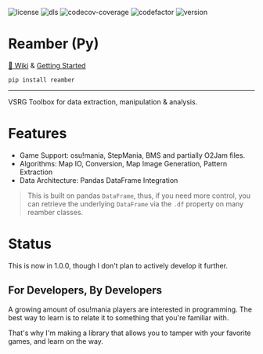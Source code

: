 ![license](https://img.shields.io/github/license/Eve-ning/reamberPy)
![dls](https://img.shields.io/pypi/dm/reamber)
![codecov-coverage](https://img.shields.io/codecov/c/github/Eve-ning/reamberPy)
![codefactor](https://img.shields.io/codefactor/grade/github/Eve-ning/reamberPy)
![version](https://img.shields.io/pypi/v/reamber)

# Reamber (Py) 

[:blue_book: Wiki](https://eve-ning.github.io/reamberPy/index.html) & [Getting Started](https://eve-ning.github.io/reamberPy/info/GettingStarted.html)

`pip install reamber`

------

VSRG Toolbox for data extraction, manipulation & analysis.

# Features

- Game Support: osu!mania, StepMania, BMS and partially O2Jam files.
- Algorithms: Map IO, Conversion, Map Image Generation, Pattern Extraction
- Data Architecture: Pandas DataFrame Integration

> This is built on pandas `DataFrame`, thus, if you need more control, you can 
retrieve the underlying `DataFrame` via the `.df` property on many reamber classes. 

# Status

This is now in 1.0.0, though I don't plan to actively develop it further.

## For Developers, By Developers

A growing amount of osu!mania players are interested in programming.
The best way to learn is to relate it to something that you're familiar with.

That's why I'm making a library that allows you to tamper with your favorite
games, and learn on the way.

